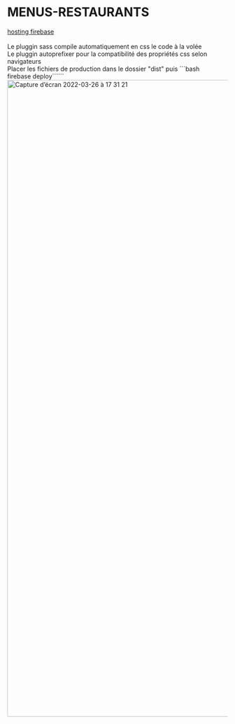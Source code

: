 # MENUS-RESTAURANTS  
[hosting firebase](https://ohmyfood-cc551.web.app/)  
<br/>
Le pluggin sass compile automatiquement en css le code à la volée  
Le pluggin autoprefixer pour la compatibilité des propriétés css selon navigateurs  
Placer les fichiers de production dans le dossier "dist" puis ```bash  
 firebase deploy``````  
<img width="1455" alt="Capture d’écran 2022-03-26 à 17 31 21" src="https://user-images.githubusercontent.com/79283100/160244102-c28b7ee1-3a92-4f59-95a9-bcc902671712.png">
